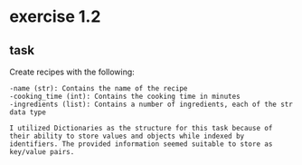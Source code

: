 # exercise 1.2

## task

Create recipes with the following: 

    -name (str): Contains the name of the recipe
    -cooking_time (int): Contains the cooking time in minutes
    -ingredients (list): Contains a number of ingredients, each of the str data type

    I utilized Dictionaries as the structure for this task because of their ability to store values and objects while indexed by identifiers. The provided information seemed suitable to store as key/value pairs. 


